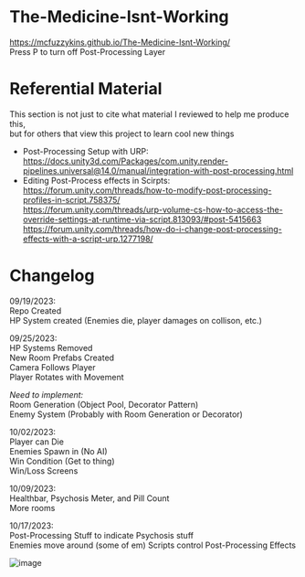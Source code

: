 # The-Medicine-Isnt-Working  
https://mcfuzzykins.github.io/The-Medicine-Isnt-Working/  
Press P to turn off Post-Processing Layer   

# Referential Material  
This section is not just to cite what material I reviewed to help me produce this,  
but for others that view this project to learn cool new things  
- Post-Processing Setup with URP:  
  https://docs.unity3d.com/Packages/com.unity.render-pipelines.universal@14.0/manual/integration-with-post-processing.html  
- Editing Post-Process effects in Scirpts:  
  https://forum.unity.com/threads/how-to-modify-post-processing-profiles-in-script.758375/  
  https://forum.unity.com/threads/urp-volume-cs-how-to-access-the-override-settings-at-runtime-via-script.813093/#post-5415663  
  https://forum.unity.com/threads/how-do-i-change-post-processing-effects-with-a-script-urp.1277198/
  
# Changelog  
09/19/2023:  
Repo Created  
HP System created (Enemies die, player damages on collison, etc.)  
  
09/25/2023:  
HP Systems Removed  
New Room Prefabs Created  
Camera Follows Player  
Player Rotates with Movement  
  
*Need to implement:*  
Room Generation (Object Pool, Decorator Pattern)  
Enemy System (Probably with Room Generation or Decorator)  
  
10/02/2023:  
Player can Die  
Enemies Spawn in (No AI)  
Win Condition (Get to thing)  
Win/Loss Screens  

10/09/2023:  
Healthbar, Psychosis Meter, and Pill Count  
More rooms  
  
10/17/2023:  
Post-Processing Stuff to indicate Psychosis stuff  
Enemies move around (some of em)
Scripts control Post-Processing Effects

![image](https://github.com/McFuzzykins/The-Medicine-Isnt-Working/assets/77823726/df7b0ca5-5205-4ab5-8e55-757ed4cce122)  

